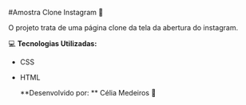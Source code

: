 #Amostra Clone Instagram :camera_flash:

O projeto trata de uma página clone da tela da abertura do instagram.

💻 **Tecnologias Utilizadas:** 

- CSS			

- HTML

  **Desenvolvido por: ** Célia Medeiros 💛